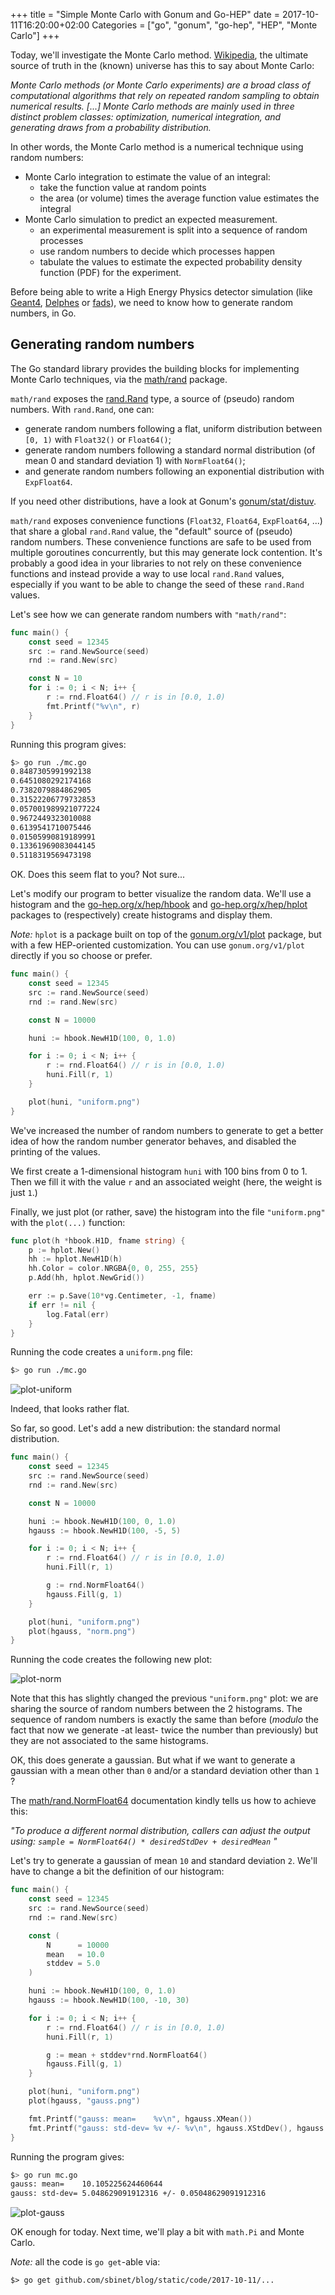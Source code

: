 +++
title = "Simple Monte Carlo with Gonum and Go-HEP"
date = 2017-10-11T16:20:00+02:00
Categories = ["go", "gonum", "go-hep", "HEP", "Monte Carlo"]
+++

Today, we'll investigate the Monte Carlo method.
[Wikipedia](https://en.wikipedia.org/wiki/Monte_Carlo_method), the ultimate source of truth in the (known) universe has this to say about Monte Carlo:

 _Monte Carlo methods (or Monte Carlo experiments) are a broad class of computational algorithms that rely on repeated random sampling to obtain numerical results. [...]_
 _Monte Carlo methods are mainly used in three distinct problem classes: optimization, numerical integration, and generating draws from a probability distribution._

In other words, the Monte Carlo method is a numerical technique using random numbers:

- Monte Carlo integration to estimate the value of an integral:
  - take the function value at random points
  - the area (or volume) times the average function value estimates the integral
- Monte Carlo simulation to predict an expected measurement.
  - an experimental measurement is split into a sequence of random processes
  - use random numbers to decide which processes happen
  - tabulate the values to estimate the expected probability density function (PDF) for the experiment.

Before being able to write a High Energy Physics detector simulation (like [Geant4](http://geant4.cern.ch), [Delphes](https://cp3.irmp.ucl.ac.be/projects/delphes) or [fads](https://go-hep.org/x/hep/fads)), we need to know how to generate random numbers, in Go.

## Generating random numbers

The Go standard library provides the building blocks for implementing Monte Carlo techniques, via the [math/rand](https://godoc.org/math/rand) package.

`math/rand` exposes the [rand.Rand](https://godoc.org/math/rand#Rand) type, a source of (pseudo) random numbers.
With `rand.Rand`, one can:

- generate random numbers following a flat, uniform distribution between `[0, 1)` with `Float32()` or `Float64()`;
- generate random numbers following a standard normal distribution (of mean 0 and standard deviation 1) with `NormFloat64()`;
- and generate random numbers following an exponential distribution with `ExpFloat64`.

If you need other distributions, have a look at Gonum's [gonum/stat/distuv](https://godoc.org/gonum.org/v1/gonum/stat/distuv).

`math/rand` exposes convenience functions (`Float32`, `Float64`, `ExpFloat64`, ...) that share a global `rand.Rand` value, the "default" source of (pseudo) random numbers.
These convenience functions are safe to be used from multiple goroutines concurrently, but this may generate lock contention.
It's probably a good idea in your libraries to not rely on these convenience functions and instead provide a way to use local `rand.Rand` values, especially if you want to be able to change the seed of these `rand.Rand` values.

Let's see how we can generate random numbers with `"math/rand"`:

[embedmd]:# (../../static/code/2017-10-11/mc-0/mc.go go /func main/ /^}/)
```go
func main() {
	const seed = 12345
	src := rand.NewSource(seed)
	rnd := rand.New(src)

	const N = 10
	for i := 0; i < N; i++ {
		r := rnd.Float64() // r is in [0.0, 1.0)
		fmt.Printf("%v\n", r)
	}
}
```

Running this program gives:

```sh
$> go run ./mc.go
0.8487305991992138
0.6451080292174168
0.7382079884862905
0.31522206779732853
0.057001989921077224
0.9672449323010088
0.6139541710075446
0.01505990819189991
0.13361969083044145
0.5118319569473198
```

OK. Does this seem flat to you?
Not sure...

Let's modify our program to better visualize the random data.
We'll use a histogram and the [go-hep.org/x/hep/hbook](https://go-hep.org/x/hep/hbook) and [go-hep.org/x/hep/hplot](https://go-hep.org/x/hep/hplot) packages to (respectively) create histograms and display them.

_Note:_ `hplot` is a package built on top of the [gonum.org/v1/plot](https://godoc.org/gonum.org/v1/plot) package, but with a few HEP-oriented customization.
You can use `gonum.org/v1/plot` directly if you so choose or prefer.

[embedmd]:# (../../static/code/2017-10-11/mc-1/mc.go go /func main/ /^}/)
```go
func main() {
	const seed = 12345
	src := rand.NewSource(seed)
	rnd := rand.New(src)

	const N = 10000

	huni := hbook.NewH1D(100, 0, 1.0)

	for i := 0; i < N; i++ {
		r := rnd.Float64() // r is in [0.0, 1.0)
		huni.Fill(r, 1)
	}

	plot(huni, "uniform.png")
}
```

We've increased the number of random numbers to generate to get a better idea of how the random number generator behaves, and disabled the printing of the values.

We first create a 1-dimensional histogram `huni` with 100 bins from 0 to 1.
Then we fill it with the value `r` and an associated weight (here, the weight is just `1`.)

Finally, we just plot (or rather, save) the histogram into the file `"uniform.png"` with the `plot(...)` function:

[embedmd]:# (../../static/code/2017-10-11/mc-1/mc.go go /func plot/ /^}/)
```go
func plot(h *hbook.H1D, fname string) {
	p := hplot.New()
	hh := hplot.NewH1D(h)
	hh.Color = color.NRGBA{0, 0, 255, 255}
	p.Add(hh, hplot.NewGrid())

	err := p.Save(10*vg.Centimeter, -1, fname)
	if err != nil {
		log.Fatal(err)
	}
}
```

Running the code creates a `uniform.png` file:

```sh
$> go run ./mc.go
```

![plot-uniform](/code/2017-10-11/uniform.png)

Indeed, that looks rather flat.

So far, so good.
Let's add a new distribution: the standard normal distribution.

[embedmd]:# (../../static/code/2017-10-11/mc-2/mc.go go /func main/ /^}/)
```go
func main() {
	const seed = 12345
	src := rand.NewSource(seed)
	rnd := rand.New(src)

	const N = 10000

	huni := hbook.NewH1D(100, 0, 1.0)
	hgauss := hbook.NewH1D(100, -5, 5)

	for i := 0; i < N; i++ {
		r := rnd.Float64() // r is in [0.0, 1.0)
		huni.Fill(r, 1)

		g := rnd.NormFloat64()
		hgauss.Fill(g, 1)
	}

	plot(huni, "uniform.png")
	plot(hgauss, "norm.png")
}
```

Running the code creates the following new plot:

![plot-norm](/code/2017-10-11/norm.png)

Note that this has slightly changed the previous `"uniform.png"` plot: we are sharing the source of random numbers between the 2 histograms.
The sequence of random numbers is exactly the same than before (_modulo_ the fact that now we generate -at least- twice the number than previously) but they are not associated to the same histograms.

OK, this does generate a gaussian.
But what if we want to generate a gaussian with a mean other than `0` and/or a standard deviation other than `1` ?

The [math/rand.NormFloat64](https://godoc.org/math/rand#NormFloat64) documentation kindly tells us how to achieve this:

 _"To produce a different normal distribution, callers can adjust the output using:
  `sample = NormFloat64() * desiredStdDev + desiredMean`
  "_

Let's try to generate a gaussian of mean `10` and standard deviation `2`.
We'll have to change a bit the definition of our histogram:

[embedmd]:# (../../static/code/2017-10-11/mc-3/mc.go go /func main/ /^}/)
```go
func main() {
	const seed = 12345
	src := rand.NewSource(seed)
	rnd := rand.New(src)

	const (
		N      = 10000
		mean   = 10.0
		stddev = 5.0
	)

	huni := hbook.NewH1D(100, 0, 1.0)
	hgauss := hbook.NewH1D(100, -10, 30)

	for i := 0; i < N; i++ {
		r := rnd.Float64() // r is in [0.0, 1.0)
		huni.Fill(r, 1)

		g := mean + stddev*rnd.NormFloat64()
		hgauss.Fill(g, 1)
	}

	plot(huni, "uniform.png")
	plot(hgauss, "gauss.png")

	fmt.Printf("gauss: mean=    %v\n", hgauss.XMean())
	fmt.Printf("gauss: std-dev= %v +/- %v\n", hgauss.XStdDev(), hgauss.XStdErr())
}
```

Running the program gives:

```sh
$> go run mc.go
gauss: mean=    10.105225624460644
gauss: std-dev= 5.048629091912316 +/- 0.05048629091912316
```

![plot-gauss](/code/2017-10-11/gauss.png)

OK enough for today.
Next time, we'll play a bit with `math.Pi` and Monte Carlo.

_Note:_ all the code is `go get`-able via:
```
$> go get github.com/sbinet/blog/static/code/2017-10-11/...
```

